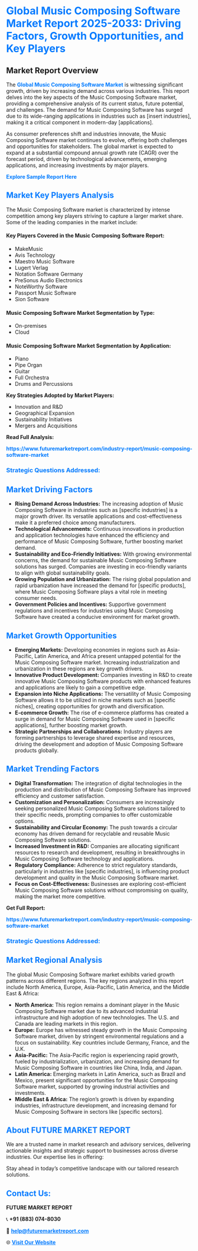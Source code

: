 <h1 style="color: #007BFF;">Global Music Composing Software Market Report 2025-2033: Driving Factors, Growth Opportunities, and Key Players</h1>

<section id="overview">
<h2>Market Report Overview</h2>
<p>The <a href="https://www.futuremarketreport.com/industry-report/music-composing-software-market" style="color: #007BFF; text-decoration: none;"><strong>Global Music Composing Software Market</strong></a> is witnessing significant growth, driven by increasing demand across various industries. This report delves into the key aspects of the Music Composing Software market, providing a comprehensive analysis of its current status, future potential, and challenges. The demand for Music Composing Software has surged due to its wide-ranging applications in industries such as [insert industries], making it a critical component in modern-day [applications].</p>
<p>As consumer preferences shift and industries innovate, the Music Composing Software market continues to evolve, offering both challenges and opportunities for stakeholders. The global market is expected to expand at a substantial compound annual growth rate (CAGR) over the forecast period, driven by technological advancements, emerging applications, and increasing investments by major players.</p>
</section>

<section id="overview">
<p><a href="https://www.futuremarketreport.com/request-sample/reportId=52431" style="color: #007BFF; text-decoration: none;"><strong>Explore Sample Report Here</strong></a></p>
</section>

<section id="key-players">
<h2 style="color: #007BFF;">Market Key Players Analysis</h2>
<p>The Music Composing Software market is characterized by intense competition among key players striving to capture a larger market share. Some of the leading companies in the market include:</p>
<h4>Key Players Covered in the Music Composing Software Report:</h4>
<ul><li>MakeMusic</li><li>Avis Technology</li><li>Maestro Music Software</li><li>Lugert Verlag</li><li>Notation Software Germany</li><li>PreSonus Audio Electronics</li><li>NoteWorthy Software</li><li>Passport Music Software</li><li>Sion Software</li></ul>
<h4>Music Composing Software Market Segmentation by Type:</h4>
<ul><li>On-premises</li><li>Cloud</li></ul>

<h4>Music Composing Software Market Segmentation by Application:</h4>
<ul><li>Piano</li><li>Pipe Organ</li><li>Guitar</li><li>Full Orchestra</li><li>Drums and Percussions</li></ul>
<p><strong>Key Strategies Adopted by Market Players:</strong></p>
<ul>
<li>Innovation and R&D</li>
<li>Geographical Expansion</li>
<li>Sustainability Initiatives</li>
<li>Mergers and Acquisitions</li>
</ul>
</section>

<section>
<p><strong>Read Full Analysis: </strong></p><a href="https://www.futuremarketreport.com/industry-report/music-composing-software-market" style="color: #007BFF; text-decoration: none;"><strong>https://www.futuremarketreport.com/industry-report/music-composing-software-market</strong></a>
<h3 style="color: #007BFF;">Strategic Questions Addressed:</h3>
</section>

<section id="driving-factors">
<h2 style="color: #007BFF;">Market Driving Factors</h2>
<ul>
<li><strong>Rising Demand Across Industries:</strong> The increasing adoption of Music Composing Software in industries such as [specific industries] is a major growth driver. Its versatile applications and cost-effectiveness make it a preferred choice among manufacturers.</li>
<li><strong>Technological Advancements:</strong> Continuous innovations in production and application technologies have enhanced the efficiency and performance of Music Composing Software, further boosting market demand.</li>
<li><strong>Sustainability and Eco-Friendly Initiatives:</strong> With growing environmental concerns, the demand for sustainable Music Composing Software solutions has surged. Companies are investing in eco-friendly variants to align with global sustainability goals.</li>
<li><strong>Growing Population and Urbanization:</strong> The rising global population and rapid urbanization have increased the demand for [specific products], where Music Composing Software plays a vital role in meeting consumer needs.</li>
<li><strong>Government Policies and Incentives:</strong> Supportive government regulations and incentives for industries using Music Composing Software have created a conducive environment for market growth.</li>
</ul>
</section>

<section id="growth-opportunities">
<h2 style="color: #007BFF;">Market Growth Opportunities</h2>
<ul>
<li><strong>Emerging Markets:</strong> Developing economies in regions such as Asia-Pacific, Latin America, and Africa present untapped potential for the Music Composing Software market. Increasing industrialization and urbanization in these regions are key growth drivers.</li>
<li><strong>Innovative Product Development:</strong> Companies investing in R&D to create innovative Music Composing Software products with enhanced features and applications are likely to gain a competitive edge.</li>
<li><strong>Expansion into Niche Applications:</strong> The versatility of Music Composing Software allows it to be utilized in niche markets such as [specific niches], creating opportunities for growth and diversification.</li>
<li><strong>E-commerce Growth:</strong> The rise of e-commerce platforms has created a surge in demand for Music Composing Software used in [specific applications], further boosting market growth.</li>
<li><strong>Strategic Partnerships and Collaborations:</strong> Industry players are forming partnerships to leverage shared expertise and resources, driving the development and adoption of Music Composing Software products globally.</li>
</ul>
</section>

<section id="trending-factors">
<h2 style="color: #007BFF;">Market Trending Factors</h2>
<ul>
<li><strong>Digital Transformation:</strong> The integration of digital technologies in the production and distribution of Music Composing Software has improved efficiency and customer satisfaction.</li>
<li><strong>Customization and Personalization:</strong> Consumers are increasingly seeking personalized Music Composing Software solutions tailored to their specific needs, prompting companies to offer customizable options.</li>
<li><strong>Sustainability and Circular Economy:</strong> The push towards a circular economy has driven demand for recyclable and reusable Music Composing Software solutions.</li>
<li><strong>Increased Investment in R&D:</strong> Companies are allocating significant resources to research and development, resulting in breakthroughs in Music Composing Software technology and applications.</li>
<li><strong>Regulatory Compliance:</strong> Adherence to strict regulatory standards, particularly in industries like [specific industries], is influencing product development and quality in the Music Composing Software market.</li>
<li><strong>Focus on Cost-Effectiveness:</strong> Businesses are exploring cost-efficient Music Composing Software solutions without compromising on quality, making the market more competitive.</li>
</ul>
</section>

<section>
<p><strong>Get Full Report: </strong></p><a href="https://www.futuremarketreport.com/industry-report/music-composing-software-market" style="color: #007BFF; text-decoration: none;"><strong>https://www.futuremarketreport.com/industry-report/music-composing-software-market</strong></a>
<h3 style="color: #007BFF;">Strategic Questions Addressed:</h3>
</section>


<section id="regional-analysis">
<h2 style="color: #007BFF;">Market Regional Analysis</h2>
<p>The global Music Composing Software market exhibits varied growth patterns across different regions. The key regions analyzed in this report include North America, Europe, Asia-Pacific, Latin America, and the Middle East & Africa:</p>
<ul>
<li><strong>North America:</strong> This region remains a dominant player in the Music Composing Software market due to its advanced industrial infrastructure and high adoption of new technologies. The U.S. and Canada are leading markets in this region.</li>
<li><strong>Europe:</strong> Europe has witnessed steady growth in the Music Composing Software market, driven by stringent environmental regulations and a focus on sustainability. Key countries include Germany, France, and the U.K.</li>
<li><strong>Asia-Pacific:</strong> The Asia-Pacific region is experiencing rapid growth, fueled by industrialization, urbanization, and increasing demand for Music Composing Software in countries like China, India, and Japan.</li>
<li><strong>Latin America:</strong> Emerging markets in Latin America, such as Brazil and Mexico, present significant opportunities for the Music Composing Software market, supported by growing industrial activities and investments.</li>
<li><strong>Middle East & Africa:</strong> The region’s growth is driven by expanding industries, infrastructure development, and increasing demand for Music Composing Software in sectors like [specific sectors].</li>
</ul>
</section>

<footer>
<h2 style="color: #007BFF;">About FUTURE MARKET REPORT</h2>
<p>We are a trusted name in market research and advisory services, delivering actionable insights and strategic support to businesses across diverse industries. Our expertise lies in offering:</p>

<p>Stay ahead in today’s competitive landscape with our tailored research solutions.</p>

<h2 style="color: #007BFF;">Contact Us:</h2>
<p><strong>FUTURE MARKET REPORT</strong></p>
<p>📞 <strong>+91 (883) 074-8030</strong></p>
<p>📧 <strong><a href="mailto:help@futuremarketreport.com" style="color: #007BFF;">help@futuremarketreport.com</a></strong></p>
<p>🌐 <strong><a href="https://www.futuremarketreport.com/" style="color: #007BFF;">Visit Our Website</a></strong></p>
</footer>